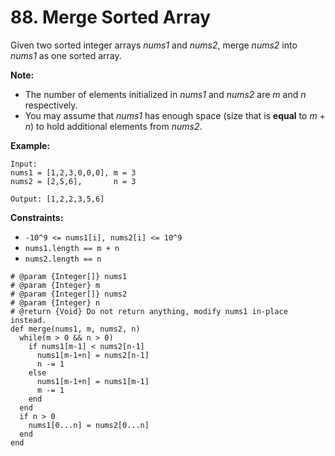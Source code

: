 # 88. Merge Sorted Array

Given two sorted integer arrays _nums1_ and _nums2_, merge _nums2_ into _nums1_ as one sorted array.

**Note:**

* The number of elements initialized in _nums1_ and _nums2_ are _m_ and _n_ respectively.
* You may assume that _nums1_ has enough space \(size that is **equal** to _m_ + _n_\) to hold additional elements from _nums2_.

**Example:**

```text
Input:
nums1 = [1,2,3,0,0,0], m = 3
nums2 = [2,5,6],       n = 3

Output: [1,2,2,3,5,6]
```

**Constraints:**

* `-10^9 <= nums1[i], nums2[i] <= 10^9`
* `nums1.length == m + n`
* `nums2.length == n`



```text
# @param {Integer[]} nums1
# @param {Integer} m
# @param {Integer[]} nums2
# @param {Integer} n
# @return {Void} Do not return anything, modify nums1 in-place instead.
def merge(nums1, m, nums2, n)
  while(m > 0 && n > 0)
    if nums1[m-1] < nums2[n-1]
      nums1[m-1+n] = nums2[n-1]
      n -= 1
    else
      nums1[m-1+n] = nums1[m-1]
      m -= 1
    end  
  end
  if n > 0
    nums1[0...n] = nums2[0...n]
  end
end
```

